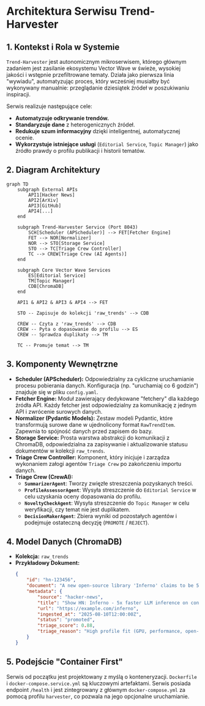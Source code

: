 # Architektura Serwisu Trend-Harvester

## 1. Kontekst i Rola w Systemie

`Trend-Harvester` jest autonomicznym mikroserwisem, którego głównym zadaniem jest zasilanie ekosystemu Vector Wave w świeże, wysokiej jakości i wstępnie przefiltrowane tematy. Działa jako pierwsza linia "wywiadu", automatyzując proces, który wcześniej musiałby być wykonywany manualnie: przeglądanie dziesiątek źródeł w poszukiwaniu inspiracji.

Serwis realizuje następujące cele:
-   **Automatyzuje odkrywanie trendów.**
-   **Standaryzuje dane** z heterogenicznych źródeł.
-   **Redukuje szum informacyjny** dzięki inteligentnej, automatycznej ocenie.
-   **Wykorzystuje istniejące usługi** (`Editorial Service`, `Topic Manager`) jako źródło prawdy o profilu publikacji i historii tematów.

## 2. Diagram Architektury

```mermaid
graph TD
    subgraph External APIs
        API1[Hacker News]
        API2[ArXiv]
        API3[GitHub]
        API4[...]
    end

    subgraph Trend-Harvester Service (Port 8043)
        SCH[Scheduler (APScheduler)] --> FET[Fetcher Engine]
        FET --> NOR[Normalizer]
        NOR --> STO[Storage Service]
        STO --> TC[Triage Crew Controller]
        TC --> CREW[Triage Crew (AI Agents)]
    end

    subgraph Core Vector Wave Services
        ES[Editorial Service]
        TM[Topic Manager]
        CDB[ChromaDB]
    end

    API1 & API2 & API3 & API4 --> FET

    STO -- Zapisuje do kolekcji 'raw_trends' --> CDB
    
    CREW -- Czyta z 'raw_trends' --> CDB
    CREW -- Pyta o dopasowanie do profilu --> ES
    CREW -- Sprawdza duplikaty --> TM
    
    TC -- Promuje temat --> TM
```

## 3. Komponenty Wewnętrzne

-   **Scheduler (APScheduler):** Odpowiedzialny za cykliczne uruchamianie procesu pobierania danych. Konfiguracja (np. "uruchamiaj co 6 godzin") znajduje się w pliku `config.yaml`.
-   **Fetcher Engine:** Moduł zawierający dedykowane "fetchery" dla każdego źródła API. Każdy fetcher jest odpowiedzialny za komunikację z jednym API i zwrócenie surowych danych.
-   **Normalizer (Pydantic Models):** Zestaw modeli Pydantic, które transformują surowe dane w ujednolicony format `RawTrendItem`. Zapewnia to spójność danych przed zapisem do bazy.
-   **Storage Service:** Prosta warstwa abstrakcji do komunikacji z ChromaDB, odpowiedzialna za zapisywanie i aktualizowanie statusu dokumentów w kolekcji `raw_trends`.
-   **Triage Crew Controller:** Komponent, który inicjuje i zarządza wykonaniem załogi agentów `Triage Crew` po zakończeniu importu danych.
-   **Triage Crew (CrewAI):**
    -   **`SummarizerAgent`**: Tworzy zwięzłe streszczenia pozyskanych treści.
    -   **`ProfileAssessorAgent`**: Wysyła streszczenie do `Editorial Service` w celu uzyskania oceny dopasowania do profilu.
    -   **`NoveltyCheckAgent`**: Wysyła streszczenie do `Topic Manager` w celu weryfikacji, czy temat nie jest duplikatem.
    -   **`DecisionMakerAgent`**: Zbiera wyniki od pozostałych agentów i podejmuje ostateczną decyzję (`PROMOTE` / `REJECT`).

## 4. Model Danych (ChromaDB)

-   **Kolekcja:** `raw_trends`
-   **Przykładowy Dokument:**
    ```json
    {
        "id": "hn-123456",
        "document": "A new open-source library 'Inferno' claims to be 5x faster than vLLM for LLM inference, focusing on AMD's RDNA architecture.",
        "metadata": {
            "source": "hacker-news",
            "title": "Show HN: Inferno - 5x faster LLM inference on consumer GPUs",
            "url": "https://example.com/inferno",
            "ingested_at": "2025-08-10T12:00:00Z",
            "status": "promoted",
            "triage_score": 0.88,
            "triage_reason": "High profile fit (GPU, performance, open-source) and high novelty."
        }
    }
    ```

## 5. Podejście "Container First"

Serwis od początku jest projektowany z myślą o konteneryzacji. `Dockerfile` i `docker-compose.service.yml` są kluczowymi artefaktami. Serwis posiada endpoint `/health` i jest zintegrowany z głównym `docker-compose.yml` za pomocą profilu `harvester`, co pozwala na jego opcjonalne uruchamianie.
